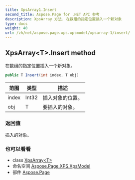 ```yaml
---
title: XpsArray1.Insert
second_title: Aspose.Page for .NET API 参考
description: XpsArray 方法. 在数组的指定位置插入一个新对象
type: docs
weight: 40
url: /zh/net/aspose.page.xps.xpsmodel/xpsarray-1/insert/
---
```

## XpsArray&lt;T&gt;.Insert method

在数组的指定位置插入一个新对象。

```csharp
public T Insert(int index, T obj)
```

| 范围 | 类型 | 描述 |
| --- | --- | --- |
| index | Int32 | 插入对象的位置。 |
| obj | T | 要插入的对象。 |

### 返回值

插入的对象。

### 也可以看看

* class [XpsArray&lt;T&gt;](../)
* 命名空间 [Aspose.Page.XPS.XpsModel](../../xpsarray-1/)
* 部件 [Aspose.Page](../../../)


